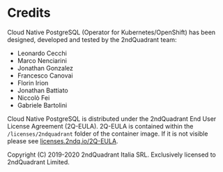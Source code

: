 # Credits

Cloud Native PostgreSQL (Operator for Kubernetes/OpenShift) has been designed,
developed and tested by the 2ndQuadrant team:

- Leonardo Cecchi
- Marco Nenciarini
- Jonathan Gonzalez
- Francesco Canovai
- Florin Irion
- Jonathan Battiato
- Niccolò Fei
- Gabriele Bartolini

Cloud Native PostgreSQL is distributed under the 2ndQuadrant End User License
Agreement (2Q-EULA). 2Q-EULA is contained within the `/licenses/2ndquadrant`
folder of the container image.  If it is not  visible please see
[licenses.2ndq.io/2Q-EULA](https://licenses.2ndq.io/2Q-EULA).

Copyright (C) 2019-2020 2ndQuadrant Italia SRL. Exclusively licensed to
2ndQuadrant Limited.
